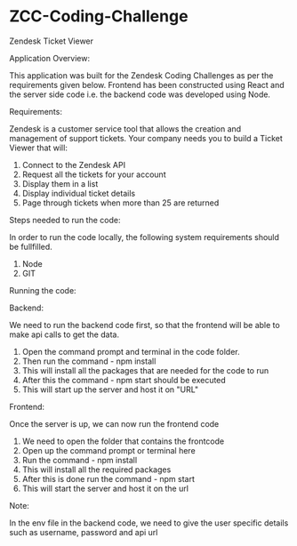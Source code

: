 # ZCC-Coding-Challenge

Zendesk Ticket Viewer

Application Overview:

This application was built for the Zendesk Coding Challenges as per the requirements given below.
Frontend has been constructed using React and the server side code i.e. the backend code was developed using Node.

Requirements:

Zendesk is a customer service tool that allows the creation and management of support tickets.
Your company needs you to build a Ticket Viewer that will:
1. Connect to the Zendesk API
2. Request all the tickets for your account
3. Display them in a list
4. Display individual ticket details
5. Page through tickets when more than 25 are returned

Steps needed to run the code:

In order to run the code locally, the following system requirements should be fullfilled.

1. Node
2. GIT

Running the code:

Backend:

We need to run the backend code first, so that the frontend will be able to make api calls to get the data.

1. Open the command prompt and terminal in the code folder. 
2. Then run the command - npm install
3. This will install all the packages that are needed for the code to run
4. After this the command - npm start should be executed
5. This will start up the server and host it on "URL"

Frontend:

Once the server is up, we can now run the frontend code

1. We need to open the folder that contains the frontcode
2. Open up the command prompt or terminal here
3. Run the command - npm install
4. This will install all the required packages 
5. After this is done run the command - npm start
6. This will start the server and host it on the url

Note:

In the env file in the backend code, we need to give the user specific details such as username, password and api url


